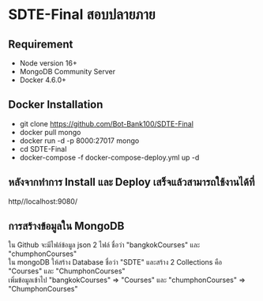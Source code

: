 # SDTE-Final สอบปลายภาย
## Requirement
  * Node version 16+
  * MongoDB Community Server
  * Docker 4.6.0+
  
## Docker Installation
  * git clone https://github.com/Bot-Bank100/SDTE-Final
  * docker pull mongo
  * docker run -d -p 8000:27017 mongo
  * cd SDTE-Final
  * docker-compose -f docker-compose-deploy.yml up -d
  
## หลังจากทำการ Install และ Deploy เสร็จแล้วสามารถใช้งานได้ที่
http//localhost:9080/

## การสร้างข้อมูลใน MongoDB
ใน Github จะมีไฟล์ข้อมูล json 2 ไฟล์ ชื่อว่า "bangkokCourses" และ "chumphonCourses"  
ใน mongoDB ให้สร้าง Database ชื่อว่า "SDTE" และสร้าง 2 Collections คือ "Courses" และ "ChumphonCourses"  
เพิ่มข้อมูลเข้าไป "bangkokCourses" => "Courses" และ "chumphonCourses" => "ChumphonCourses"  
